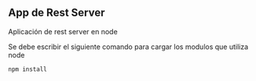 ## App de Rest Server

Aplicación de rest server en node 

Se debe escribir el siguiente comando para cargar los modulos que utiliza node

```
npm install
```